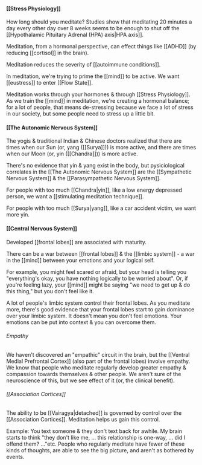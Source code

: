 #### [[Stress Physiology]]
How long should you meditate?
Studies show that meditating 20 minutes a day every other day over 8 weeks seems to be enough to shut off the [[Hypothalamic Pituitary Adrenal (HPA) axis|HPA axis]].

Meditation, from a hormonal perspective, can effect things like [[ADHD]] (by reducing [[cortisol]] in the brain).

Meditation reduces the severity of [[autoimmune conditions]].

In meditation, we're trying to prime the [[mind]] to be active.
We want [[eustress]] to enter [[Flow State]].

Meditation works through your hormones & through [[Stress Physiology]].
As we train the [[mind]] in meditation, we're creating a hormonal balance; for a lot of people, that means de-stressing because we face a lot of stress in our society, but some people need to stress up a little bit.

#### [[The Autonomic Nervous System]]

The yogis & traditional Indian & Chinese doctors realized that there are times when our Sun (or, yang ([[Surya]])) is more active, and there are times when our Moon (or, yin ([[Chandra]])) is more active.

There's no evidence that yin & yang exist in the body, but pysiciological correlates in the [[The Autonomic Nervous System]] are the [[Sympathetic Nervous System]] & the [[Parasympathetic Nervous System]].

For people with too much [[Chandra|yin]], like a low energy depressed person, we want a [[stimulating meditation technique]].

For people with too much [[Surya|yang]], like a car accident victim, we want more yin.

#### [[Central Nervous System]]

Developed [[frontal lobes]] are associated with maturity.

There can be a war between [[frontal lobes]] & the [[limbic system]] - a war in the [[mind]] between your emotions and your logical self.

For example, you might feel scared or afraid, but your head is telling you "everything's okay, you have nothing logically to be worried about".
Or, if you're feeling lazy, your [[mind]] might be saying "we need to get up & do this thing," but you don't feel like it.

A lot of people's limbic system control their frontal lobes. As you meditate more, there's good evidence that your frontal lobes start to gain dominance over your limbic system. It doesn't mean you don't feel emotions. Your emotions can be put into context & you can overcome them.

###### Empathy
We haven't discovered an "empathic" circuit in the brain, but the [[Ventral Medial Prefrontal Cortex]] (also part of the frontal lobes) involve empathy. We know that people who meditate regularly develop greater empathy & compassion towards themselves & other people. We aren't sure of the neuroscience of this, but we see effect of it (or, the clinical benefit).

 ###### [[Association Cortices]]
The ability to be [[Vairagya|detached]] is governed by control over the [[Association Cortices]]. Meditation helps us gain this control.

Example: You text someone & they don't text back for awhile. My brain starts to think "they don't like me, ... this relationship is one-way, ... did I offend them? ..."etc. People who regularly meditate have fewer of these kinds of thoughts, are able to see the big picture, and aren't as bothered by events.